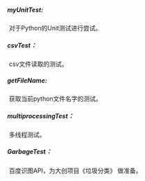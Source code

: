 ##### myUnitTest:

​	对于Python的Unit测试进行尝试。

##### csvTest：

​	csv文件读取的测试。

##### getFileName:

​	获取当前python文件名字的测试。

##### multiprocessingTest：

​	多线程测试。

##### GarbageTest：

​	百度识图API，为大创项目《垃圾分类》 做准备。